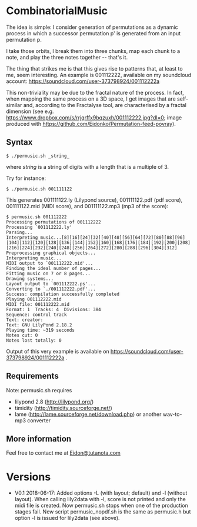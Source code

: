 # CombinatorialMusic
The idea is simple: I consider generation of permutations as a dynamic process in which a successor permutation p' is generated from an input permutation p.

I take those orbits, I break them into three chunks, map each chunk to a note, and play the three notes together -- that's it.

The thing that strikes me is that this gives rise to patterns that, at least to me, seem interesting. An example is 001112222, available on my soundcloud account: https://soundcloud.com/user-373798924/001112222a

This non-triviality may be due to the fractal nature of the process. In fact, when mapping the same process on a 3D space, I get images that are self-similar and, according to the Fractalyse tool, are characterised by a fractal dimension (see e.g. https://www.dropbox.com/s/rrjqrffx9bqzuxh/001112222.jpg?dl=0; image produced with https://github.com/Eidonko/Permutation-feed-povray).

## Syntax

    $ ./permusic.sh _string_

where _string_ is a string of digits with a length that is a multiple of 3.

Try for instance:

    $ ./permusic.sh 001111122

This generates 001111122.ly (Lilypond source), 001111122.pdf (pdf score), 001111122.mid (MIDI score), and 001111122.mp3 (mp3 of the score):

    $ permusic.sh 001112222
    Processing permutations of 001112222
    Processing `001112222.ly'
    Parsing...
    Interpreting music...[8][16][24][32][40][48][56][64][72][80][88][96][104][112][120][128][136][144][152][160][168][176][184][192][200][208][216][224][232][240][248][256][264][272][280][288][296][304][312]
    Preprocessing graphical objects...
    Interpreting music...
    MIDI output to `001112222.mid'...
    Finding the ideal number of pages...
    Fitting music on 7 or 8 pages...
    Drawing systems...
    Layout output to `001112222.ps'...
    Converting to `./001112222.pdf'...
    Success: compilation successfully completed
    Playing 001112222.mid
    MIDI file: 001112222.mid
    Format: 1  Tracks: 4  Divisions: 384
    Sequence: control track
    Text: creator:
    Text: GNU LilyPond 2.18.2
    Playing time: ~319 seconds
    Notes cut: 0
    Notes lost totally: 0

Output of this very example is available on https://soundcloud.com/user-373798924/001112222a .


## Requirements
Note: permusic.sh requires

- lilypond 2.8 (http://lilypond.org/)
- timidity (http://timidity.sourceforge.net/)
- lame (http://lame.sourceforge.net/download.php) or another wav-to-mp3 converter

## More information
Feel free to contact me at Eidon@tutanota.com

# Versions
- V0.1 2018-06-17:
    Added options -L (with layout; default) and -l (without layout). When calling lily2data with -l, score is not printed and only the midi file is created.
    Now permusic.sh stops when one of the production stages fail.
    New script permusic_nopdf.sh is the same as permusic.h but option -l is issued for lily2data (see above).
